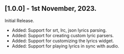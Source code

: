 ## [1.0.0] - 1st November, 2023.

Initial Release.

* Added: Support for srt, lrc, json lyrics parsing.
* Added: Support for creating custom lyric parsers.
* Added: Support for customizing the lyrics widget.
* Added: Support for playing lyrics in sync with audio.
